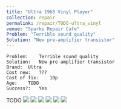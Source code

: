 ```yaml
---
title: "Ultra 1968 Vinyl Player"
collection: repair
permalink: /repair/TODO-ultra_vinyl
venue: "Sparks Repair Cafe"
Problem: "Terrible sound quality"
Solution: "New pre-amplifier transistor"
---
```

```
Problem:    Terrible sound quality 
Solution:   New pre-amplifier transistor 
Brand:  Ultra 
Cost new:   ??? 
Cost of fix:    10p 
Age:    TODO 
Success?:   Yes 
```
TODO
![](/images/repair_cafe/vinyl_player/vinyl_player_5.jpg)
![](/images/repair_cafe/vinyl_player/vinyl_player_2.jpg)
![](/images/repair_cafe/vinyl_player/vinyl_player_3.jpg)
![](/images/repair_cafe/vinyl_player/vinyl_player_6.jpg)
![](/images/repair_cafe/vinyl_player/vinyl_player_1.jpg)
![](/images/repair_cafe/vinyl_player/vinyl_player_4.jpg)
